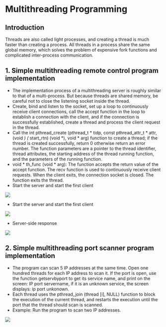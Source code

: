 # Multithreading Programming

## Introduction
Threads are also called light processes, and creating a thread is much faster than creating a process. All threads in a process share the same global memory, which solves the problem of expensive fork functions and complicated inter-process communication.

## 1. Simple multithreading remote control program implementation
- The implementation process of a multithreading server is roughly similar to that of a multi-process. But because threads are shared memory, be careful not to close the listening socket inside the thread.
- Create, bind and listen to the socket, set up a loop to continuously receive client connections, call the accept function in the loop to establish a connection with the client, and if the connection is successfully established, create a thread and process the client request in the thread.
- Call the int pthread_create (pthread_t * tidp, const pthread_attr_t * attr, (void *) (* start_rtn) (void *), void * arg) function to create a thread; if the thread is created successfully, return 0 otherwise return an error number. The function parameters are a pointer to the thread identifier, thread attributes, the starting address of the thread running function, and the parameters of the running function.
- void * th_func (void * arg): The function accepts the return value of the accept function. The recv function is used to continuously receive client requests. When the client exits, the connection socket is closed. The function exits the thread.
- Start the server and start the first client
<img src='Sreen/1.png'/>

- Start the server and start the first client
<img src='Sreen/2.png'/>

- Server-side response
<img src='Sreen/3.png'/>

## 2. Simple multithreading port scanner program implementation
- The program can scan 5 IP addresses at the same time. Open one hundred threads for each IP address to scan it. If the port is open, use the function getservbyport to get its service name, and print on the screen: IP port servername, if it is an unknown service, the screen displays: ip port unkonown.
- Each thread uses the pthread_join (thread [i], NULL) function to block the execution of the current thread, and restarts the execution until the port that the thread should scan is scanned.
- Example: Run the program to scan two IP addresses.
<img src='Sreen/4.png'/>
